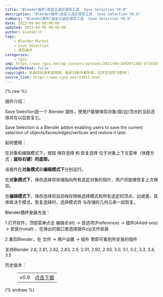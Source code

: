 ```yaml
---
title: "Blender插件|自定义选区保存工具  Save Selection V0.9"
description: "Blender插件|自定义选区保存工具  Save Selection V0.9"
summary: "Blender插件|自定义选区保存工具  Save Selection V0.9"
date: 2023-09-06 00:00:00
updated: 2023-09-06 00:00:00
author: blenderit
tags: 
    - Blender Market
    - Save Selection
    - 保存插件
categories:
    - cgzy
img: https://www.cgzy.net/wp-content/uploads/2023/09/1693971365-bf2b585aaeb7a04.webp
showGetMethod: false
copyright: 本插件资源来自网络，版权归原作者所有，仅供交流学习使用！
source_link: https://www.cgzy.net/23912.html
---
```


{% raw %}
<div class="wp-block-pandastudio-title"><div class="title_style_01"><p>插件介绍：</p></div></div><p class="is-style-text-indent-2em">Save Selection是一个 Blender 插件，使用户能够保存对象/面/边/顶点的当前选择并在以后恢复它。</p><p>Save Selection is a Blender addon enabling users to save the current selection of objects/faces/edges/vertices and restore it later.</p><p><mark style="background-color:rgba(0, 0, 0, 0)" class="has-inline-color has-vivid-red-color">如何使用：</mark></p><p>在对象和编辑模式下，按钮 保存选择 和 恢复选择 位于对象上下文菜单（快捷方式：<strong>鼠标右键）的底部。</strong>   <strong></strong></p><p>该插件在<strong>对象模式</strong>和<strong>编辑模式下</strong>分别运行。</p><p>在<strong>对象模式下</strong>，保存选择将存储指向所有选定对象的指针，用户将能够恢复上次保存。</p><p>在<strong>编辑模式下</strong>，保存选择将自动保存网格选择模式和所有选定的顶点、边或面，具体取决于模式。恢复选择时，选择模式将 与存储的几何元素一起恢复。</p><p><mark style="background-color:rgba(0, 0, 0, 0)" class="has-inline-color has-vivid-red-color">Blender插件安装方法：</mark></p><p>1.打开软件，顶部菜单点击 编辑(Edit) → 首选项(Preference) → 插件(AAdd-ons) → 安装(Install) ，在弹出的窗口里选择插件zip文件安装</p><p>2.重启Blender，在 文件 → 用户设置 → 插件 里即可看到所安装的插件</p><div class="wp-block-pandastudio-tips"><div class="tip success "><p>支持Blender 2.8, 2.81, 2.82, 2.83, 2.9, 2.91, 2.92, 2.93, 3.0, 3.1, 3.2, 3.3, 3.4, 3.5</p>
</div></div><div class="wp-block-pandastudio-title"><div class="title_style_01"><p>历史版本：</p></div></div><figure class="wp-block-table has-medium-font-size"><table><tbody><tr><td>v0.9</td><td><a href="https://www.cgzy.net/go?_=d6949b104baHR0cHM6Ly9wYW4uYmFpZHUuY29tL3MvMUpfbmdMbVpMRHA3UmFuTm11M2x3Y2c%2FcHdkPWo5MHU%3D" target="_blank">点击下载</a></td></tr></tbody></table></figure>
<div style="display: none">cgzy</div>
{% endraw %}